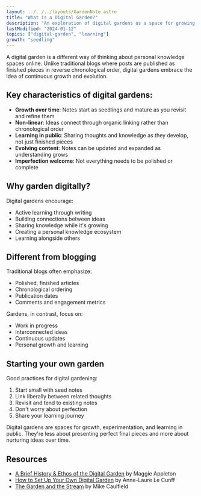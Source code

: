 ```yaml
---
layout: ../../../layouts/GardenNote.astro
title: "What is a Digital Garden?"
description: "An exploration of digital gardens as a space for growing and nurturing ideas in public."
lastModified: "2024-01-12"
topics: ["digital-garden", "learning"]
growth: "seedling"
---
```


A digital garden is a different way of thinking about personal knowledge spaces online. Unlike traditional blogs where posts are published as finished pieces in reverse chronological order, digital gardens embrace the idea of continuous growth and evolution.

## Key characteristics of digital gardens:

- **Growth over time**: Notes start as seedlings and mature as you revisit and refine them
- **Non-linear**: Ideas connect through organic linking rather than chronological order
- **Learning in public**: Sharing thoughts and knowledge as they develop, not just finished pieces
- **Evolving content**: Notes can be updated and expanded as understanding grows
- **Imperfection welcome**: Not everything needs to be polished or complete

## Why garden digitally?

Digital gardens encourage:
- Active learning through writing
- Building connections between ideas
- Sharing knowledge while it's growing
- Creating a personal knowledge ecosystem
- Learning alongside others

## Different from blogging

Traditional blogs often emphasize:
- Polished, finished articles
- Chronological ordering
- Publication dates
- Comments and engagement metrics

Gardens, in contrast, focus on:
- Work in progress
- Interconnected ideas
- Continuous updates
- Personal growth and learning

## Starting your own garden

Good practices for digital gardening:
1. Start small with seed notes
2. Link liberally between related thoughts
3. Revisit and tend to existing notes
4. Don't worry about perfection
5. Share your learning journey

Digital gardens are spaces for growth, experimentation, and learning in public. They're less about presenting perfect final pieces and more about nurturing ideas over time.

## Resources

- [A Brief History & Ethos of the Digital Garden](https://maggieappleton.com/garden-history) by Maggie Appleton
- [How to Set Up Your Own Digital Garden](https://nesslabs.com/digital-garden-set-up) by Anne-Laure Le Cunff
- [The Garden and the Stream](https://hapgood.us/2015/10/17/the-garden-and-the-stream-a-technopastoral/) by Mike Caulfield
